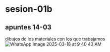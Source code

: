 # sesion-01b
## apuntes 14-03
dibujos de los materiales con los que trabajamos 
![WhatsApp Image 2025-03-18 at 9 40 43 AM](https://github.com/user-attachments/assets/03c83ee2-c28c-43de-b80b-3ef4c0b7a425)
